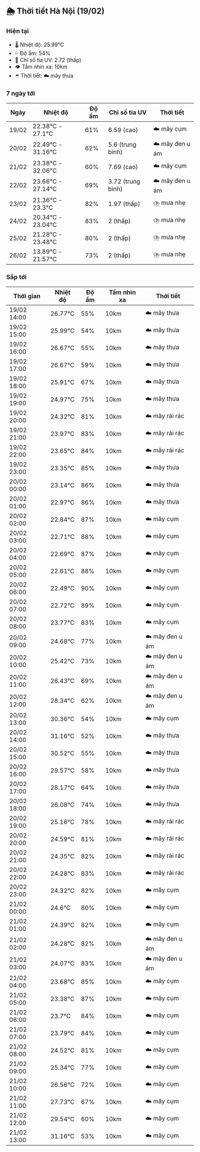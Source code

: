 ## 🌦️ Thời tiết Hà Nội (19/02)

### Hiện tại

- 🌡️ Nhiệt độ: 25.99℃
- 💦 Độ ẩm: 54%
- 🌟 Chỉ số tia UV: 2.72 (thấp)
- 👁️ Tầm nhìn xa: 10km
- ☂️ Thời tiết: ☁️ mây thưa

### 7 ngày tới

| Ngày | Nhiệt độ | Độ ẩm | Chỉ số tia UV | Thời tiết |
| --- | --- | --- | --- | --- |
| 19/02 | 22.38℃ - 27.1℃ | 61% | 6.59 (cao) | ☁️ mây cụm |
| 20/02 | 22.49℃ - 31.16℃ | 62% | 5.6 (trung bình) | ☁️ mây đen u ám |
| 21/02 | 23.38℃ - 32.06℃ | 60% | 7.69 (cao) | ☁️ mây cụm |
| 22/02 | 23.66℃ - 27.14℃ | 69% | 3.72 (trung bình) | ☁️ mây đen u ám |
| 23/02 | 21.36℃ - 23.3℃ | 82% | 1.97 (thấp) | ⛈️ mưa nhẹ |
| 24/02 | 20.34℃ - 23.04℃ | 83% | 2 (thấp) | ⛈️ mưa nhẹ |
| 25/02 | 21.28℃ - 23.48℃ | 80% | 2 (thấp) | ⛈️ mưa nhẹ |
| 26/02 | 13.89℃ - 21.57℃ | 73% | 2 (thấp) | ⛈️ mưa nhẹ |

### Sắp tới

| Thời gian | Nhiệt độ | Độ ẩm | Tầm nhìn xa | Thời tiết |
| --- | --- | --- | --- | --- |
| 19/02 14:00 | 26.77℃ | 55% | 10km | ☁️ mây thưa |
| 19/02 15:00 | 25.99℃ | 54% | 10km | ☁️ mây thưa |
| 19/02 16:00 | 26.67℃ | 55% | 10km | ☁️ mây thưa |
| 19/02 17:00 | 26.67℃ | 59% | 10km | ☁️ mây thưa |
| 19/02 18:00 | 25.91℃ | 67% | 10km | ☁️ mây thưa |
| 19/02 19:00 | 24.97℃ | 75% | 10km | ☁️ mây thưa |
| 19/02 20:00 | 24.32℃ | 81% | 10km | ☁️ mây rải rác |
| 19/02 21:00 | 23.97℃ | 83% | 10km | ☁️ mây rải rác |
| 19/02 22:00 | 23.65℃ | 84% | 10km | ☁️ mây rải rác |
| 19/02 23:00 | 23.35℃ | 85% | 10km | ☁️ mây thưa |
| 20/02 00:00 | 23.14℃ | 86% | 10km | ☁️ mây thưa |
| 20/02 01:00 | 22.97℃ | 86% | 10km | ☁️ mây thưa |
| 20/02 02:00 | 22.84℃ | 87% | 10km | ☁️ mây cụm |
| 20/02 03:00 | 22.71℃ | 88% | 10km | ☁️ mây cụm |
| 20/02 04:00 | 22.69℃ | 87% | 10km | ☁️ mây cụm |
| 20/02 05:00 | 22.61℃ | 88% | 10km | ☁️ mây cụm |
| 20/02 06:00 | 22.49℃ | 90% | 10km | ☁️ mây cụm |
| 20/02 07:00 | 22.72℃ | 89% | 10km | ☁️ mây cụm |
| 20/02 08:00 | 23.77℃ | 83% | 10km | ☁️ mây cụm |
| 20/02 09:00 | 24.68℃ | 77% | 10km | ☁️ mây đen u ám |
| 20/02 10:00 | 25.42℃ | 73% | 10km | ☁️ mây đen u ám |
| 20/02 11:00 | 26.43℃ | 69% | 10km | ☁️ mây đen u ám |
| 20/02 12:00 | 28.34℃ | 62% | 10km | ☁️ mây đen u ám |
| 20/02 13:00 | 30.36℃ | 54% | 10km | ☁️ mây cụm |
| 20/02 14:00 | 31.16℃ | 52% | 10km | ☁️ mây thưa |
| 20/02 15:00 | 30.52℃ | 55% | 10km | ☁️ mây thưa |
| 20/02 16:00 | 29.57℃ | 58% | 10km | ☁️ mây thưa |
| 20/02 17:00 | 28.17℃ | 64% | 10km | ☁️ mây thưa |
| 20/02 18:00 | 26.08℃ | 74% | 10km | ☁️ mây thưa |
| 20/02 19:00 | 25.16℃ | 78% | 10km | ☁️ mây rải rác |
| 20/02 20:00 | 24.59℃ | 81% | 10km | ☁️ mây rải rác |
| 20/02 21:00 | 24.35℃ | 82% | 10km | ☁️ mây rải rác |
| 20/02 22:00 | 24.28℃ | 83% | 10km | ☁️ mây rải rác |
| 20/02 23:00 | 24.32℃ | 82% | 10km | ☁️ mây cụm |
| 21/02 00:00 | 24.6℃ | 80% | 10km | ☁️ mây cụm |
| 21/02 01:00 | 24.39℃ | 82% | 10km | ☁️ mây cụm |
| 21/02 02:00 | 24.28℃ | 82% | 10km | ☁️ mây đen u ám |
| 21/02 03:00 | 24.07℃ | 83% | 10km | ☁️ mây đen u ám |
| 21/02 04:00 | 23.68℃ | 85% | 10km | ☁️ mây cụm |
| 21/02 05:00 | 23.38℃ | 87% | 10km | ☁️ mây cụm |
| 21/02 06:00 | 23.7℃ | 84% | 10km | ☁️ mây cụm |
| 21/02 07:00 | 23.79℃ | 84% | 10km | ☁️ mây cụm |
| 21/02 08:00 | 24.52℃ | 81% | 10km | ☁️ mây cụm |
| 21/02 09:00 | 25.34℃ | 77% | 10km | ☁️ mây cụm |
| 21/02 10:00 | 26.56℃ | 72% | 10km | ☁️ mây cụm |
| 21/02 11:00 | 27.73℃ | 67% | 10km | ☁️ mây cụm |
| 21/02 12:00 | 29.54℃ | 60% | 10km | ☁️ mây cụm |
| 21/02 13:00 | 31.16℃ | 53% | 10km | ☁️ mây cụm |
